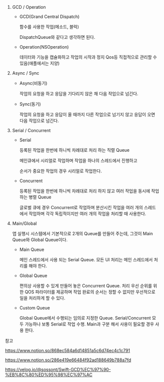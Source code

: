 1. GCD / Operation

   + GCD(Grand Central Dispatch)

     함수를 사용한 작업(메소드, 블럭)

     DispatchQueue와 같다고 생각하면 된다. 

   + Operation(NSOperation)

     데이터와 기능을 캡슐화하고 작업의 시작과 정지 Qos등 직접적으로 관리할 수 있음(애플에서는 지양)

2. Async / Sync

   + Async(비동기)

     작업의 요청을 하고 응답을 기다리지 않은 채 다음 작업으로 넘긴다. 

   + Sync(동기)

     작업의 요청을 하고 응답이 올 때까지 다른 작업으로 넘기지 않고 응답이 오면 다음 작업으로 넘긴다.

3. Serial / Concurrent

   + Serial 

     등록된 작업을 한번에 하니씩 차례대로 처리 하는 직렬 Queue

     메인큐에서 시리얼로 작업하며 작업을 하나의 스레드에서 진행하고 

     순서가 중요한 작업의 경우 시리얼로 작업한다. 
   
   + Concurrent
   
     등록된 작업을 한번에 하니씩 차례대로 처리 하지 않고 여러 작업을 동시에 작업하는 병렬 Queue
     
     글로벌 큐에 경우 Concurrent로 작업하며 분산시킨 작업을 여러 개의 스레드에서 작업하며 각각 독립적이지만 여러 개의 작업을 처리할 때 사용한다. 

4. Main/Global

   앱 실행시 시스템에서 기본적으로 2개의 Queue를 만들어 주는데, 그것이 Main Queue와 Global Queue이다. 

   + Main Queue

     메인 스레드에서 사용 되는 Serial Queue. 모든 UI 처리는 메인 스레드에서 처리를 해야 한다. 

   + Global Queue

     편의상 사용할 수 있게 만들어 놓은 Concurrent Queue. 처리 우선 순위를 위한 QOS 파라미터를 제공하며 작업 완료의 순서는 정할 수 없지만 우선적으로 일을 처리하게 할 수 있다. 

   + Custom Queue

     Global Queue에서 수행되는 임의로 지정한 Queue. Serial/Concurrent 모두 가능하나 보통 Serial로 작업 수행. Main과 구분 해서 사용이 필요할 경우 사용 한다. 







참고

https://www.notion.so/868ec584a6d14851a5c6d74ec4c1c791

https://www.notion.so/286e419e66484f92ad188649b788a7fd

https://velog.io/@sossont/Swift-GCD%EC%97%90-%EB%8C%80%ED%95%98%EC%97%AC